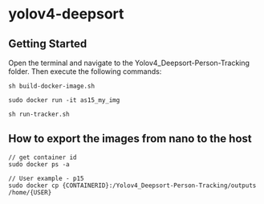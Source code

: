 # yolov4-deepsort

## Getting Started
Open the terminal and navigate to the Yolov4_Deepsort-Person-Tracking folder. Then execute the following commands:

```
sh build-docker-image.sh

sudo docker run -it as15_my_img

sh run-tracker.sh
``` 

## How to export the images from nano to the host

``` 
// get container id
sudo docker ps -a 

// User example - p15
sudo docker cp {CONTAINERID}:/Yolov4_Deepsort-Person-Tracking/outputs /home/{USER}
```